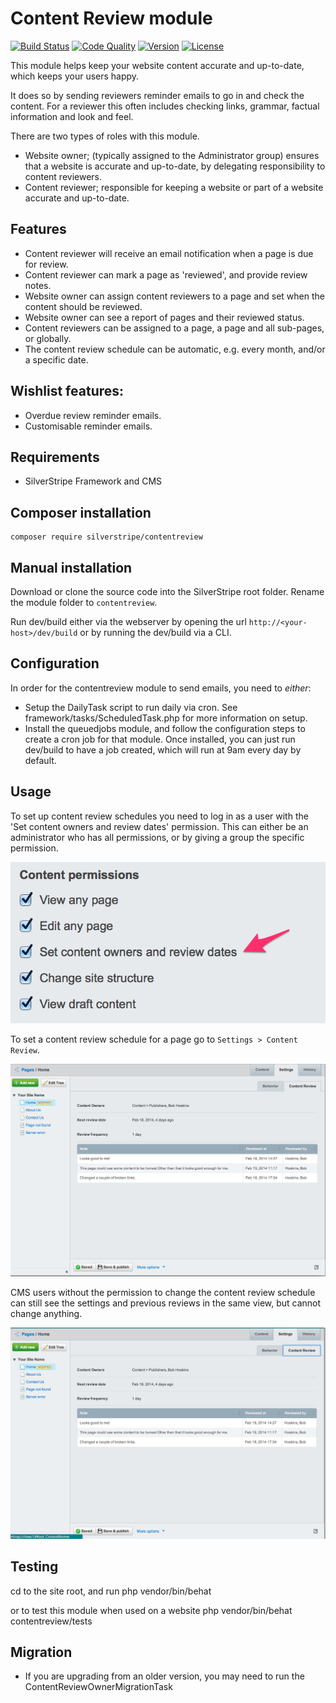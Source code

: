 # Content Review module

[![Build Status](http://img.shields.io/travis/silverstripe/silverstripe-contentreview.svg?style=flat-square)](https://travis-ci.org/silverstripe/silverstripe-contentreview)
[![Code Quality](http://img.shields.io/scrutinizer/g/silverstripe/silverstripe-contentreview.svg?style=flat-square)](https://scrutinizer-ci.com/g/silverstripe/silverstripe-contentreview)
[![Version](http://img.shields.io/packagist/v/silverstripe/contentreview.svg?style=flat-square)](https://packagist.org/packages/silverstripe/silverstripe-contentreview)
[![License](http://img.shields.io/packagist/l/silverstripe/contentreview.svg?style=flat-square)](LICENSE.md)

This module helps keep your website content accurate and up-to-date, which keeps your users happy. 

It does so by sending reviewers reminder emails to go in and check the content. For a reviewer this 
often includes checking links, grammar, factual information and look and feel.

There are two types of roles with this module. 

 * Website owner; (typically assigned to the Administrator group) ensures that a website is accurate and up-to-date, by delegating responsibility to content reviewers.
 * Content reviewer; responsible for keeping a website or part of a website accurate and up-to-date.

## Features

 * Content reviewer will receive an email notification when a page is due for review. 
 * Content reviewer can mark a page as 'reviewed', and provide review notes.
 * Website owner can assign content reviewers to a page and set when the content should be reviewed.
 * Website owner can see a report of pages and their reviewed status.
 * Content reviewers can be assigned to a page, a page and all sub-pages, or globally.
 * The content review schedule can be automatic, e.g. every month, and/or a specific date. 

## Wishlist features:

 * Overdue review reminder emails.
 * Customisable reminder emails.

## Requirements

 * SilverStripe Framework and CMS

## Composer installation

	composer require silverstripe/contentreview

## Manual installation

Download or clone the source code into the SilverStripe root folder. Rename the module folder
to `contentreview`.

Run dev/build either via the webserver by opening the url `http://<your-host>/dev/build` or 
by running the dev/build via a CLI.

## Configuration

In order for the contentreview module to send emails, you need to *either*:

 * Setup the DailyTask script to run daily via cron. See framework/tasks/ScheduledTask.php for more information on setup.
 * Install the queuedjobs module, and follow the configuration steps to create a cron job for that module. Once installed, you can just run dev/build to have a job created, which will run at 9am every day by default.

## Usage

To set up content review schedules you need to log in as a user with the 'Set content owners and review dates' permission. This can either 
be an administrator who has all permissions, or by giving a group the specific permission. 

![](docs/en/images/content-review-permission.png)

To set a content review schedule for a page go to `Settings > Content Review`.

![](docs/en/images/content-review-settings.png)

CMS users without the permission to change the content review schedule can still see the settings 
and previous reviews in the same view, but cannot change anything.

![](docs/en/images/content-review-settings-ro.png)

## Testing

cd to the site root, and run 
	php vendor/bin/behat

or to test this module when used on a website
	php vendor/bin/behat contentreview/tests

## Migration

 * If you are upgrading from an older version, you may need to run the ContentReviewOwnerMigrationTask

